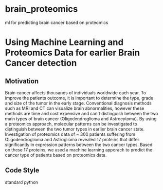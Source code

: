 # brain_proteomics
ml for predicting brain cancer based on proteomics

# Using Machine Learning and Proteomics Data for earlier Brain Cancer detection

## Motivation
Brain cancer affects thousands of individuals worldwide each year. To improve the patients outcome, it is important to determine the type, grade and size of the tumor in the early stage. Conventional diagnosis methods such as MRI and CT can visualize brain abnormalities, however these methods are time and cost expensive and can't distinguish between the two main types of brain cancer (Oligodendroglioma and Astrocytoma). By using a proteomics approach, molecular patterns can be investigated to distinguish between the two tumor types in earlier brain cancer state. Investigation of proteomics data of ~ 300 patients suffering from Oligodendroglioma and Astroglioma revealed 17 proteins that differ significantly in expression patterns between the two cancer types. Based on these 17 proteins, we used a machine learning apporach to predict the cancer type of patients based on proteomics data.

## Code Style
standard python
